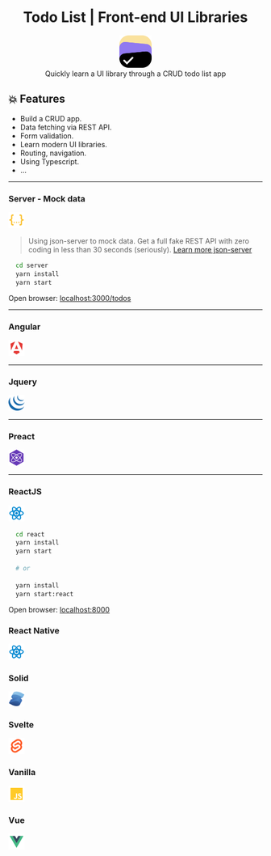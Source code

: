 <h1 align="center">Todo List | Front-end UI Libraries</h1>

<div align="center">
  <img width="64" src="./.docs/imgs/logo.png" />
  <div>Quickly learn a UI library through a CRUD todo list app</div>
</div>

## 💥 Features

- Build a CRUD app.
- Data fetching via REST API.
- Form validation.
- Learn modern UI libraries.
- Routing, navigation.
- Using Typescript.
- ...

---

### Server - Mock data

<img src="./.docs/imgs/json.svg" width="32" />

> Using json-server to mock data. Get a full fake REST API with zero coding in less than 30 seconds (seriously). [Learn more json-server](https://github.com/typicode/json-server)

```bash
  cd server
  yarn install
  yarn start
```

Open browser: [localhost:3000/todos](http://localhost:3000/todos)

---

### Angular

<img src="./.docs/imgs/angular.svg" width="32" />

---

### Jquery

<img src="./.docs/imgs/jquery.png" width="32" />

---

### Preact

<img src="./.docs/imgs/preact.svg" width="32" />

---

### ReactJS

<img src="./.docs/imgs/react.svg" width="32" />

```bash
  cd react
  yarn install
  yarn start

  # or

  yarn install
  yarn start:react
```

Open browser: [localhost:8000](http://localhost:8000)

### React Native

<img src="./.docs/imgs/react.svg" width="32" />

### Solid

<img src="./.docs/imgs/solid.svg" width="32" />

### Svelte

<img src="./.docs/imgs/svelte.svg" width="32" />

### Vanilla

<img src="./.docs/imgs/javascript.svg" width="32" />

### Vue

<img src="./.docs/imgs/vue.svg" width="32" />
